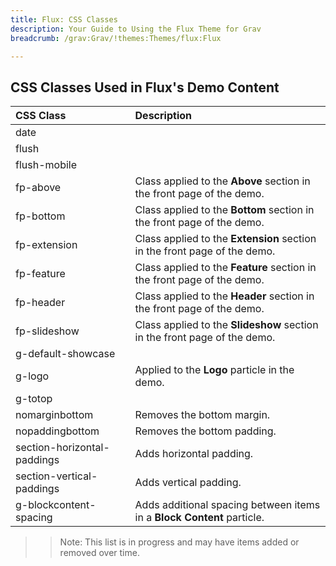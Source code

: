 ```yaml
---
title: Flux: CSS Classes
description: Your Guide to Using the Flux Theme for Grav
breadcrumb: /grav:Grav/!themes:Themes/flux:Flux

---
```


## CSS Classes Used in Flux's Demo Content

| CSS Class                   | Description                                                                                                             |
| :-----                      | :-----                                                                                                                  |
| date                        |                                                                                                                         |
| flush                       |                                                                                                                         |
| flush-mobile                |                                                                                                                         |
| fp-above                    | Class applied to the **Above** section in the front page of the demo.                                                   |
| fp-bottom                   | Class applied to the **Bottom** section in the front page of the demo.                                                  |
| fp-extension                | Class applied to the **Extension** section in the front page of the demo.                                               |
| fp-feature                  | Class applied to the **Feature** section in the front page of the demo.                                                 |
| fp-header                   | Class applied to the **Header** section in the front page of the demo.                                                  |
| fp-slideshow                | Class applied to the **Slideshow** section in the front page of the demo.                                               |
| g-default-showcase          |                                                                                                                         |
| g-logo                      | Applied to the **Logo** particle in the demo.                                                                           |
| g-totop                     |                                                                                                                         |
| nomarginbottom              | Removes the bottom margin.                                                                                              |
| nopaddingbottom             | Removes the bottom padding.                                                                                             |
| section-horizontal-paddings | Adds horizontal padding.                                                                                                |
| section-vertical-paddings   | Adds vertical padding.                                                                                                  |
| g-blockcontent-spacing      | Adds additional spacing between items in a **Block Content** particle.                                                  |

>> Note: This list is in progress and may have items added or removed over time.

